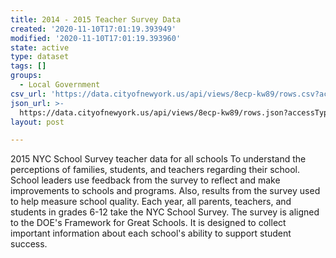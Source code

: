 ```yaml
---
title: 2014 - 2015 Teacher Survey Data
created: '2020-11-10T17:01:19.393949'
modified: '2020-11-10T17:01:19.393960'
state: active
type: dataset
tags: []
groups:
  - Local Government
csv_url: 'https://data.cityofnewyork.us/api/views/8ecp-kw89/rows.csv?accessType=DOWNLOAD'
json_url: >-
  https://data.cityofnewyork.us/api/views/8ecp-kw89/rows.json?accessType=DOWNLOAD
layout: post

---
```

2015 NYC School Survey teacher data for all schools
To understand the perceptions of families, students, and teachers regarding their school.  School leaders use feedback from the survey to reflect and make improvements to schools and programs. Also, results from the survey used to help measure school quality. 
Each year, all parents, teachers, and students in grades 6-12 take the NYC School Survey. The survey is aligned to the DOE's Framework for Great Schools. It is designed to collect important information about each school's ability to support student success.
